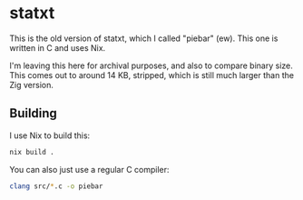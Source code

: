 # statxt
This is the old version of statxt, which I called "piebar" (ew).
This one is written in C and uses Nix.

I'm leaving this here for archival purposes, and also to compare binary size.
This comes out to around 14 KB, stripped, which is still much larger than the Zig version.

## Building
I use Nix to build this:
```sh
nix build .
```
You can also just use a regular C compiler:
```sh
clang src/*.c -o piebar
```

